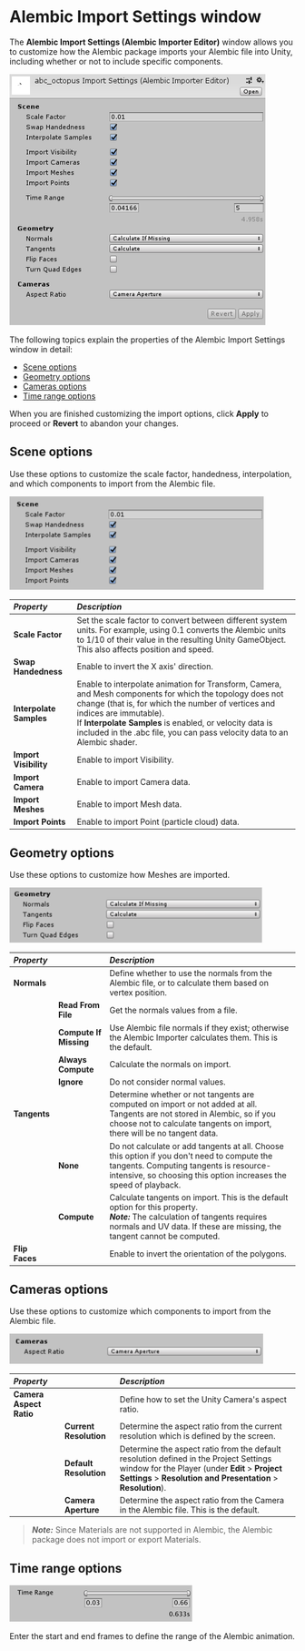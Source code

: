 # Alembic Import Settings window

The **Alembic Import Settings (Alembic Importer Editor)** window allows you to customize how the Alembic package imports your Alembic file into Unity, including whether or not to include specific components.

![The Import Settings window](images/abc_import_options.png)

The following topics explain the properties of the Alembic Import Settings window in detail:

- [Scene options](#importRef_A)
- [Geometry options](#importRef_B)
- [Cameras options](#importRef_C)
- [Time range options](#importRef_D)

When you are finished customizing the import options, click **Apply** to proceed or **Revert** to abandon your changes.



<a name="importRef_A"></a>

## Scene options

Use these options to customize the scale factor, handedness, interpolation, and which components to import from the Alembic file.

![Import Scene options](images/abc_import_options_A.png)



| ***Property*** | ***Description*** |
|:---|:---|
| __Scale Factor__ | Set the scale factor to convert between different system units. For example, using 0.1 converts the Alembic units to 1/10 of their value in the resulting Unity GameObject. This also affects position and speed. |
| __Swap Handedness__ | Enable to invert the X axis' direction. |
| __Interpolate Samples__ | Enable to interpolate animation for Transform, Camera, and Mesh components for which the topology does not change (that is, for which the number of vertices and indices are immutable).<br/>If **Interpolate Samples** is enabled, or velocity data is included in the .abc file, you can pass velocity data to an Alembic shader. |
| __Import Visibility__ | Enable to import Visibility. |
| __Import Camera__ | Enable to import Camera data. |
| __Import Meshes__ | Enable to import Mesh data. |
| __Import Points__ | Enable to import Point (particle cloud) data. |


<a name="importRef_B"></a>

## Geometry options

Use these options to customize how Meshes are imported.

![Import Geometry options](images/abc_import_options_B.png)



| ***Property*** || ***Description*** |
|:---|:---|:---|
| __Normals__ || Define whether to use the normals from the Alembic file, or to calculate them based on vertex position. |
|| **Read From File** | Get the normals values from a file. |
|| **Compute If Missing** | Use Alembic file normals if they exist; otherwise the Alembic Importer calculates them. This is the default. |
|| **Always Compute** | Calculate the normals on import. |
|| **Ignore** | Do not consider normal values. |
| __Tangents__ || Determine whether or not tangents are computed on import or not added at all. Tangents are not stored in Alembic, so if you choose not to calculate tangents on import, there will be no tangent data. |
|| **None** | Do not calculate or add tangents at all. Choose this option if you don't need to compute the tangents. Computing tangents is resource-intensive, so choosing this option increases the speed of playback. |
|| **Compute** | Calculate tangents on import. This is the default option for this property.<br/>***Note:*** The calculation of tangents requires normals and UV data. If these are missing, the tangent cannot be computed. |
| __Flip Faces__ || Enable to invert the orientation of the polygons. |



<a name="importRef_C"></a>

## Cameras options

Use these options to customize which components to import from the Alembic file.

![Import Cameras options](images/abc_import_options_C.png)



| ***Property*** || ***Description*** |
|:---|:---|:---|
| __Camera Aspect Ratio__ || Define how to set the Unity Camera's aspect ratio. |
|| **Current Resolution** | Determine the aspect ratio from the current resolution which is defined by the screen. |
|| **Default Resolution** | Determine the aspect ratio from the default resolution defined in the Project Settings window for the Player (under **Edit** > **Project Settings** > **Resolution and Presentation** > **Resolution**). |
|| **Camera Aperture** | Determine the aspect ratio from the Camera in the Alembic file. This is the default. |


> ***Note:*** Since Materials are not supported in Alembic, the Alembic package does not import or export Materials.



<a name="importRef_D"></a>

## Time range options

![Import Time range options](images/abc_import_options_D.png)

Enter the start and end frames to define the range of the Alembic animation.
